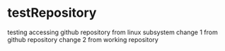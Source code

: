 # testRepository
testing accessing github repository from linux subsystem
change 1 from github repository
change 2 from working repository
